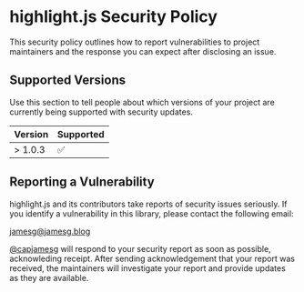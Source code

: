 # highlight.js Security Policy

This security policy outlines how to report vulnerabilities to project maintainers and the response you can expect after disclosing an issue.

## Supported Versions

Use this section to tell people about which versions of your project are
currently being supported with security updates.

| Version | Supported          |
| ------- | ------------------ |
| > 1.0.3 | ✅                 |

## Reporting a Vulnerability

highlight.js and its contributors take reports of security issues seriously. If you identify a vulnerability in this library, please contact the following email:

jamesg@jamesg.blog

[@capjamesg](https://github.com/capjamesg) will respond to your security report as soon as possible, acknowleding receipt. After sending acknowledgement that your report was received, the maintainers will investigate your report and provide updates as they are available.
